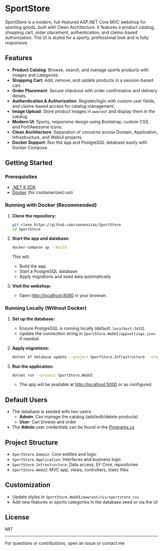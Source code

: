# SportStore

SportStore is a modern, full-featured ASP.NET Core MVC webshop for sporting goods, built with Clean Architecture. It features a product catalog, shopping cart, order placement, authentication, and claims-based authorization. The UI is styled for a sporty, professional look and is fully responsive.

## Features

- **Product Catalog**: Browse, search, and manage sports products with images and categories.
- **Shopping Cart**: Add, remove, and update products in a session-based cart.
- **Order Placement**: Secure checkout with order confirmation and delivery details.
- **Authentication & Authorization**: Register/login with custom user fields, and claims-based access for catalog management.
- **Image Upload**: Store product images in `wwwroot` and display them in the catalog.
- **Modern UI**: Sporty, responsive design using Bootstrap, custom CSS, and FontAwesome icons.
- **Clean Architecture**: Separation of concerns across Domain, Application, Infrastructure, and WebUI projects.
- **Docker Support**: Run the app and PostgreSQL database easily with Docker Compose.

## Getting Started

### Prerequisites

- [.NET 8 SDK](https://dotnet.microsoft.com/download)
- [Docker](https://www.docker.com/) (for containerized run)

### Running with Docker (Recommended)

1. **Clone the repository:**
   ```sh
   git clone https://github.com/vanneszias/SportStore
   cd SportStore
   ```
2. **Start the app and database:**

   ```sh
   docker-compose up --build
   ```

   This will:

   - Build the app
   - Start a PostgreSQL database
   - Apply migrations and seed data automatically

3. **Visit the webshop:**
   - Open [http://localhost:8080](http://localhost:8080) in your browser.

### Running Locally (Without Docker)

1. **Set up the database:**

   - Ensure PostgreSQL is running locally (default: `localhost:5432`).
   - Update the connection string in `SportStore.WebUI/appsettings.json` if needed.

2. **Apply migrations:**

   ```sh
   dotnet ef database update --project SportStore.Infrastructure --startup-project SportStore.WebUI
   ```

3. **Run the application:**
   ```sh
   dotnet run --project SportStore.WebUI
   ```
   - The app will be available at [http://localhost:5000](http://localhost:5000) or as configured.

## Default Users

- The database is seeded with two users:
  - **Admin**: Can manage the catalog (add/edit/delete products)
  - **User**: Can browse and order
- The **Admin** user credentials can be found in the [Programs.cs](SportStore.WebUI/Program.cs)

## Project Structure

- `SportStore.Domain`: Core entities and logic
- `SportStore.Application`: Interfaces and business logic
- `SportStore.Infrastructure`: Data access, EF Core, repositories
- `SportStore.WebUI`: MVC app, views, controllers, static files

## Customization

- Update styles in `SportStore.WebUI/wwwroot/css/sportstore.css`
- Add new features or sports categories in the database seed or via the UI

## License

MIT

---

For questions or contributions, open an issue or contact me
